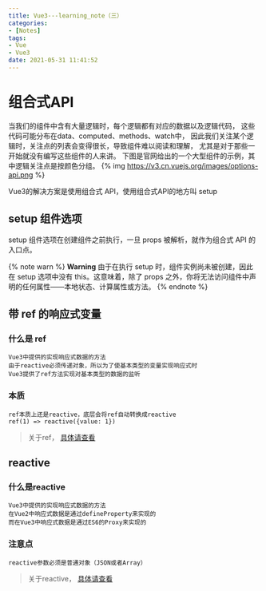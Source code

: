 ```yaml
---
title: Vue3---learning_note（三）
categories:
- [Notes]
tags:
- Vue
- Vue3
date: 2021-05-31 11:41:52
---
```


# 组合式API
当我们的组件中含有大量逻辑时，每个逻辑都有对应的数据以及逻辑代码，
这些代码可能分布在data、computed、methods、watch中，
因此我们关注某个逻辑时，关注点的列表会变得很长，导致组件难以阅读和理解，
尤其是对于那些一开始就没有编写这些组件的人来讲。
下图是官网给出的一个大型组件的示例，其中逻辑关注点是按颜色分组。
{% img https://v3.cn.vuejs.org/images/options-api.png %}

Vue3的解决方案是使用组合式 API，使用组合式API的地方叫 setup

## setup 组件选项
setup 组件选项在创建组件之前执行，一旦 props 被解析，就作为组合式 API 的入口点。

{% note warn %}
**Warning**
由于在执行 setup 时，组件实例尚未被创建，因此在 setup 选项中没有 this。这意味着，除了 props 之外，你将无法访问组件中声明的任何属性——本地状态、计算属性或方法。
{% endnote %}

## 带 ref 的响应式变量

### 什么是 ref
    Vue3中提供的实现响应式数据的方法
    由于reactive必须传递对象，所以为了使基本类型的变量实现响应式时
    Vue3提供了ref方法实现对基本类型的数据的监听
### 本质
    ref本质上还是reactive，底层会将ref自动转换成reactive
    ref(1) => reactive({value: 1})

> 关于ref， [具体请查看](https://juejin.cn/post/6844903960562630670)

## reactive
### 什么是reactive
    Vue3中提供的实现响应式数据的方法
    在Vue2中响应式数据是通过defineProperty来实现的
    而在Vue3中响应式数据是通过ES6的Proxy来实现的
### 注意点
    reactive参数必须是普通对象（JSON或者Array）

> 关于reactive， [具体请查看](https://juejin.cn/post/6844903969894973448)